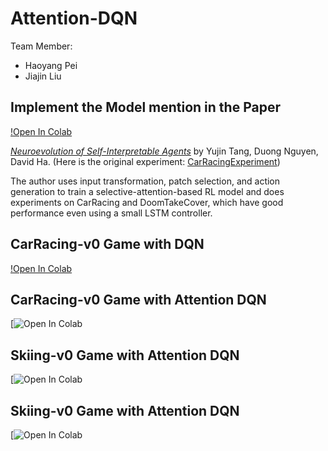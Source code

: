 # Attention-DQN
Team Member: 
- Haoyang Pei
- Jiajin Liu

## Implement the Model mention in the Paper

[!Open In Colab](https://colab.research.google.com/drive/1SlJrNNAs-oDCIDEVtjeHdMokT1D5Blq6?usp=sharing)

[*Neuroevolution of Self-Interpretable Agents*](https://arxiv.org/pdf/2003.08165) by Yujin Tang, Duong Nguyen, David Ha. (Here is the original experiment: [CarRacingExperiment](https://github.com/google/brain-tokyo-workshop/tree/master/AttentionAgent))

The author uses input transformation, patch selection, and action generation to train a selective-attention-based RL model and does experiments on CarRacing and DoomTakeCover, which have good performance even using a small LSTM controller.

## CarRacing-v0 Game with DQN

[!Open In Colab](https://colab.research.google.com/drive/1YV3dtvlM3UEZ9zB9k6d8UgAIRD65GNy6?usp=sharing)

## CarRacing-v0 Game with Attention DQN

[![Open In Colab]()

## Skiing-v0 Game with Attention DQN

[![Open In Colab]()

## Skiing-v0 Game with Attention DQN

[![Open In Colab]()
